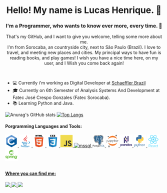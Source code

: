 <h1 align="center">Hello! My name is Lucas Henrique. 🤖</h1>
<h3 align="center">I'm a Programmer, who wants to know ever more, every time. 👾</h3>

<p align="center">That's my GitHub, and I want to give you welcome, telling some more about me. <br>I'm from Sorocaba, an countryside city, next to São Paulo (Brazil). I love to travel, and meeting new places and cities. My principal ways to have fun is reading books, and play games! I wish you have a nice time here, on my user, and I Wish you come back again!</p>

<br>

- 💻 Currently i'm working as Digital Developer at <a href="https://www.schaeffler.com.br/pt/" target="_blank">Schaeffler Brazil</a>
- 🎓 Currently on 6th Semester of Analysis Systems And Development at Fatec José Crespo Gonzales (Fatec Sorocaba).
- 📚 Learning Python and Java.

![Anurag's GitHub stats](https://github-readme-stats.vercel.app/api?username=LucasHenriqueMessias&show_icons=true&theme=dark)
[![Top Langs](https://github-readme-stats.vercel.app/api/top-langs/?username=LucasHenriqueMessias&theme=dark)](https://github.com/anuraghazra/github-readme-stats)

<h4>Porgramming Languages and Tools:</h3>
<p> <a href="https://www.cprogramming.com/" target="_blank" rel="noreferrer"> <img src="https://raw.githubusercontent.com/devicons/devicon/master/icons/c/c-original.svg" alt="c" width="40" height="40"/> </a> <a href="https://www.java.com" target="_blank" rel="noreferrer"> <img src="https://raw.githubusercontent.com/devicons/devicon/master/icons/java/java-original.svg" alt="java" width="40" height="40"/> </a> <a href="https://www.w3.org/html/" target="_blank" rel="noreferrer"> <img src="https://raw.githubusercontent.com/devicons/devicon/master/icons/html5/html5-original-wordmark.svg" alt="html5" width="40" height="40"/> </a><a href="https://www.w3schools.com/css/" target="_blank" rel="noreferrer"> <img src="https://raw.githubusercontent.com/devicons/devicon/master/icons/css3/css3-original-wordmark.svg" alt="css3" width="40" height="40"/> </a><a href="https://developer.mozilla.org/en-US/docs/Web/JavaScript" target="_blank" rel="noreferrer"> <img src="https://raw.githubusercontent.com/devicons/devicon/master/icons/javascript/javascript-original.svg" alt="javascript" width="40" height="40"/> </a><a href="https://www.microsoft.com/en-us/sql-server" target="_blank" rel="noreferrer"> <img src="https://www.svgrepo.com/show/303229/microsoft-sql-server-logo.svg" alt="mssql" width="40" height="40"/> </a><a href="https://www.postgresql.org/" target="_blank" rel="noreferrer"> <img src="https://raw.githubusercontent.com/devicons/devicon/master/icons/postgresql/postgresql-original-wordmark.svg" alt="PostgreSQL" width="40" height="40"/> </a><a href="https://jupyter.org/" target="_blank" rel="noreferrer"> <img src="https://raw.githubusercontent.com/devicons/devicon/master/icons/jupyter/jupyter-original-wordmark.svg" alt="Jupyter" width="40" height="40"/> </a><a href="https://pandas.pydata.org/" target="_blank" rel="noreferrer"> <img src="https://raw.githubusercontent.com/devicons/devicon/master/icons/pandas/pandas-original-wordmark.svg" alt="Pandas" width="40" height="40"/> </a><a href="https://www.python.org/" target="_blank" rel="noreferrer"> <img src="https://raw.githubusercontent.com/devicons/devicon/master/icons/python/python-original-wordmark.svg" alt="Python" width="40" height="40"/> </a> <a href="https://reactjs.org/" target="_blank" rel="noreferrer"> <img src="https://raw.githubusercontent.com/devicons/devicon/master/icons/react/react-original-wordmark.svg" alt="React" width="40" height="40"/> </a>
<a href="https://spring.io/" target="_blank" rel="noreferrer"> <img src="https://raw.githubusercontent.com/devicons/devicon/master/icons/spring/spring-original-wordmark.svg" alt="Spring" width="40" height="40"/> </a>  <a href="https://spring.io/" target="_blank" rel="noreferrer"> </p>
  
##

<h4>Where you can find me:</h4>

<div>
  <a href="https://www.instagram.com/yami.jpg/" target="_blank">
    <img src="https://img.shields.io/badge/Instagram-E4405F?style=for-the-badge&logo=instagram&logoColor=white">
  </a>
  
  <a href="https://br.linkedin.com/in/lucas-henrique-messias-gon%C3%A7alves-b35809203" target="_blank">
    <img src="https://img.shields.io/badge/LinkedIn-0077B5?style=for-the-badge&logo=linkedin&logoColor=white">
  </a>
  
  <a href="mailto:lucashenriquemessiasgoncalves@gmail.com">
    <img src="https://img.shields.io/badge/Gmail-D14836?style=for-the-badge&logo=gmail&logoColor=white">
  </a>  
</div>

<br>
